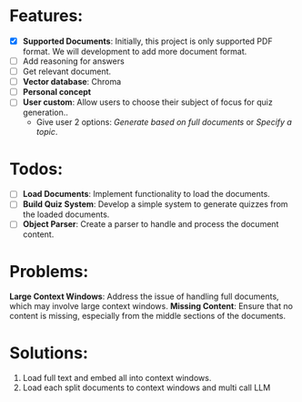 # Features:

- [x] **Supported Documents**: Initially, this project is only supported PDF format. We will development to add more document format.
- [ ] Add reasoning for answers
- [ ] Get relevant document.
- [ ] **Vector database**: Chroma
- [ ] **Personal concept**
- [ ] **User custom**: Allow users to choose their subject of focus for quiz generation..
  - Give user 2 options: _Generate based on full documents_ or _Specify a topic_.

# Todos:

- [ ] **Load Documents**: Implement functionality to load the documents.
- [ ] **Build Quiz System**: Develop a simple system to generate quizzes from the loaded documents.
- [ ] **Object Parser**: Create a parser to handle and process the document content.

# Problems:

**Large Context Windows**: Address the issue of handling full documents, which may involve large context windows.
**Missing Content**: Ensure that no content is missing, especially from the middle sections of the documents.

# Solutions:

1. Load full text and embed all into context windows.
2. Load each split documents to context windows and multi call LLM
